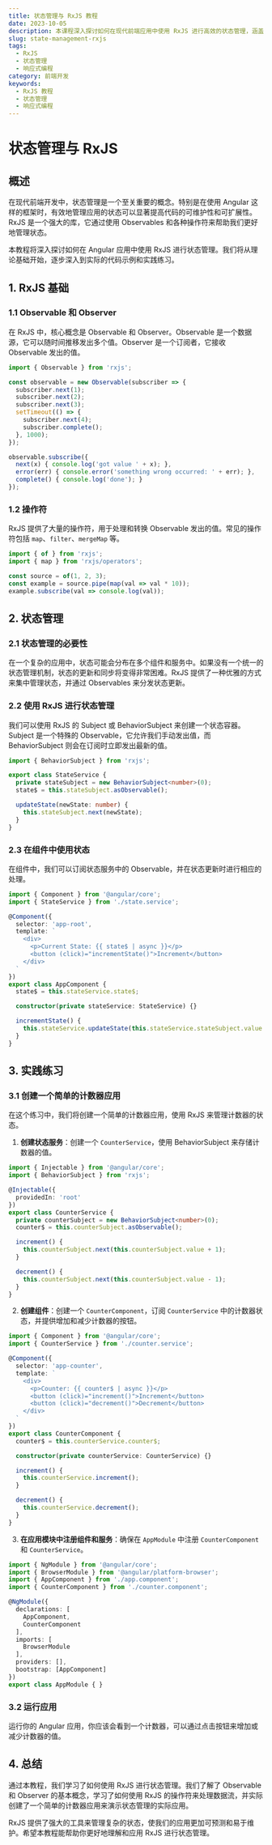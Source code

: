 ```yaml
---
title: 状态管理与 RxJS 教程
date: 2023-10-05
description: 本课程深入探讨如何在现代前端应用中使用 RxJS 进行高效的状态管理，涵盖观察者模式、流处理和响应式编程的核心概念。
slug: state-management-rxjs
tags:
  - RxJS
  - 状态管理
  - 响应式编程
category: 前端开发
keywords:
  - RxJS 教程
  - 状态管理
  - 响应式编程
---
```


# 状态管理与 RxJS

## 概述

在现代前端开发中，状态管理是一个至关重要的概念。特别是在使用 Angular 这样的框架时，有效地管理应用的状态可以显著提高代码的可维护性和可扩展性。RxJS 是一个强大的库，它通过使用 Observables 和各种操作符来帮助我们更好地管理状态。

本教程将深入探讨如何在 Angular 应用中使用 RxJS 进行状态管理。我们将从理论基础开始，逐步深入到实际的代码示例和实践练习。

## 1. RxJS 基础

### 1.1 Observable 和 Observer

在 RxJS 中，核心概念是 Observable 和 Observer。Observable 是一个数据源，它可以随时间推移发出多个值。Observer 是一个订阅者，它接收 Observable 发出的值。

```typescript
import { Observable } from 'rxjs';

const observable = new Observable(subscriber => {
  subscriber.next(1);
  subscriber.next(2);
  subscriber.next(3);
  setTimeout(() => {
    subscriber.next(4);
    subscriber.complete();
  }, 1000);
});

observable.subscribe({
  next(x) { console.log('got value ' + x); },
  error(err) { console.error('something wrong occurred: ' + err); },
  complete() { console.log('done'); }
});
```

### 1.2 操作符

RxJS 提供了大量的操作符，用于处理和转换 Observable 发出的值。常见的操作符包括 `map`、`filter`、`mergeMap` 等。

```typescript
import { of } from 'rxjs';
import { map } from 'rxjs/operators';

const source = of(1, 2, 3);
const example = source.pipe(map(val => val * 10));
example.subscribe(val => console.log(val));
```

## 2. 状态管理

### 2.1 状态管理的必要性

在一个复杂的应用中，状态可能会分布在多个组件和服务中。如果没有一个统一的状态管理机制，状态的更新和同步将变得非常困难。RxJS 提供了一种优雅的方式来集中管理状态，并通过 Observables 来分发状态更新。

### 2.2 使用 RxJS 进行状态管理

我们可以使用 RxJS 的 Subject 或 BehaviorSubject 来创建一个状态容器。Subject 是一个特殊的 Observable，它允许我们手动发出值，而 BehaviorSubject 则会在订阅时立即发出最新的值。

```typescript
import { BehaviorSubject } from 'rxjs';

export class StateService {
  private stateSubject = new BehaviorSubject<number>(0);
  state$ = this.stateSubject.asObservable();

  updateState(newState: number) {
    this.stateSubject.next(newState);
  }
}
```

### 2.3 在组件中使用状态

在组件中，我们可以订阅状态服务中的 Observable，并在状态更新时进行相应的处理。

```typescript
import { Component } from '@angular/core';
import { StateService } from './state.service';

@Component({
  selector: 'app-root',
  template: `
    <div>
      <p>Current State: {{ state$ | async }}</p>
      <button (click)="incrementState()">Increment</button>
    </div>
  `
})
export class AppComponent {
  state$ = this.stateService.state$;

  constructor(private stateService: StateService) {}

  incrementState() {
    this.stateService.updateState(this.stateService.stateSubject.value + 1);
  }
}
```

## 3. 实践练习

### 3.1 创建一个简单的计数器应用

在这个练习中，我们将创建一个简单的计数器应用，使用 RxJS 来管理计数器的状态。

1. **创建状态服务**：创建一个 `CounterService`，使用 BehaviorSubject 来存储计数器的值。

```typescript
import { Injectable } from '@angular/core';
import { BehaviorSubject } from 'rxjs';

@Injectable({
  providedIn: 'root'
})
export class CounterService {
  private counterSubject = new BehaviorSubject<number>(0);
  counter$ = this.counterSubject.asObservable();

  increment() {
    this.counterSubject.next(this.counterSubject.value + 1);
  }

  decrement() {
    this.counterSubject.next(this.counterSubject.value - 1);
  }
}
```

2. **创建组件**：创建一个 `CounterComponent`，订阅 `CounterService` 中的计数器状态，并提供增加和减少计数器的按钮。

```typescript
import { Component } from '@angular/core';
import { CounterService } from './counter.service';

@Component({
  selector: 'app-counter',
  template: `
    <div>
      <p>Counter: {{ counter$ | async }}</p>
      <button (click)="increment()">Increment</button>
      <button (click)="decrement()">Decrement</button>
    </div>
  `
})
export class CounterComponent {
  counter$ = this.counterService.counter$;

  constructor(private counterService: CounterService) {}

  increment() {
    this.counterService.increment();
  }

  decrement() {
    this.counterService.decrement();
  }
}
```

3. **在应用模块中注册组件和服务**：确保在 `AppModule` 中注册 `CounterComponent` 和 `CounterService`。

```typescript
import { NgModule } from '@angular/core';
import { BrowserModule } from '@angular/platform-browser';
import { AppComponent } from './app.component';
import { CounterComponent } from './counter.component';

@NgModule({
  declarations: [
    AppComponent,
    CounterComponent
  ],
  imports: [
    BrowserModule
  ],
  providers: [],
  bootstrap: [AppComponent]
})
export class AppModule { }
```

### 3.2 运行应用

运行你的 Angular 应用，你应该会看到一个计数器，可以通过点击按钮来增加或减少计数器的值。

## 4. 总结

通过本教程，我们学习了如何使用 RxJS 进行状态管理。我们了解了 Observable 和 Observer 的基本概念，学习了如何使用 RxJS 的操作符来处理数据流，并实际创建了一个简单的计数器应用来演示状态管理的实际应用。

RxJS 提供了强大的工具来管理复杂的状态，使我们的应用更加可预测和易于维护。希望本教程能帮助你更好地理解和应用 RxJS 进行状态管理。